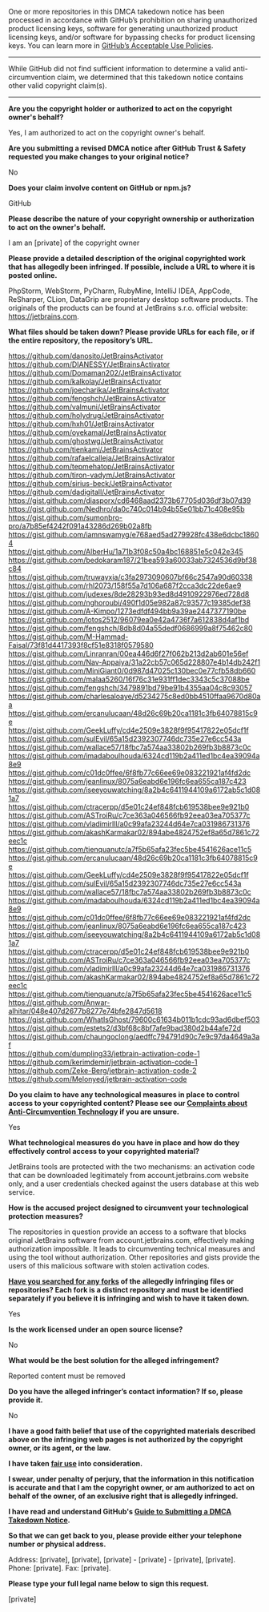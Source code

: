 One or more repositories in this DMCA takedown notice has been processed in accordance with GitHub’s prohibition on sharing unauthorized product licensing keys, software for generating unauthorized product licensing keys, and/or software for bypassing checks for product licensing keys.
You can learn more in [GitHub’s Acceptable Use Policies](https://docs.github.com/en/github/site-policy/github-acceptable-use-policies).

---

While GitHub did not find sufficient information to determine a valid anti-circumvention claim, we determined that this takedown notice contains other valid copyright claim(s).

---

**Are you the copyright holder or authorized to act on the copyright owner's behalf?**

Yes, I am authorized to act on the copyright owner's behalf.

**Are you submitting a revised DMCA notice after GitHub Trust & Safety requested you make changes to your original notice?**

No

**Does your claim involve content on GitHub or npm.js?**

GitHub

**Please describe the nature of your copyright ownership or authorization to act on the owner's behalf.**

I am an [private] of the copyright owner

**Please provide a detailed description of the original copyrighted work that has allegedly been infringed. If possible, include a URL to where it is posted online.**

PhpStorm, WebStorm, PyCharm, RubyMine, IntelliJ IDEA, AppCode, ReSharper, CLion, DataGrip are proprietary desktop software products. The originals of the products can be found at JetBrains s.r.o. official website: https://jetbrains.com.

**What files should be taken down? Please provide URLs for each file, or if the entire repository, the repository’s URL.**

https://github.com/danosito/JetBrainsActivator  
https://github.com/DIANESSY/JetBrainsActivator  
https://github.com/Domaman202/JetBrainsActivator  
https://github.com/kalkolay/JetBrainsActivator  
https://github.com/joecharika/JetBrainsActivator  
https://github.com/fengshch/JetBrainsActivator  
https://github.com/valmuni/JetBrainsActivator  
https://github.com/holydrug/JetBrainsActivator  
https://github.com/hxh01/JetBrainsActivator  
https://github.com/oyekamal/JetBrainsActivator  
https://github.com/ghostwg/JetBrainsActivator  
https://github.com/tienkami/JetBrainsActivator  
https://github.com/rafaelcalleja/JetBrainsActivator  
https://github.com/tepmehatop/JetBrainsActivator  
https://github.com/tiron-vadym/JetBrainsActivator  
https://github.com/sirius-beck/JetBrainsActivator  
https://github.com/dadigitall/JetBrainsActivator  
https://gist.github.com/diasporx/cd6468aad2373b67705d036df3b07d39  
https://gist.github.com/Nedhro/da0c740c014b94b55e01bb71c408e95b  
https://gist.github.com/sumonbro-pro/a7b85ef4242f091a43286d269b02a8fb  
https://gist.github.com/iamnswamyg/e768aed5ad279928fc438e6dcbc18604  
https://gist.github.com/AlberHu/1a71b3f08c50a4bc168851e5c042e345  
https://gist.github.com/bedokaram187/21bea593a60033ab7324536d9bf38c84  
https://gist.github.com/truwayxia/c3fa2973090607bf66c2547a90d60338  
https://gist.github.com/rhl2073/158f55a7d106a687f2cca3dc22de6ae9  
https://gist.github.com/judexes/8de28293b93ed8d4910922976ed728d8  
https://gist.github.com/nghoroubi/490f1d05e982a87c93577c19385def38  
https://gist.github.com/A-Kimpo/1273edfdf494bb9a39ae2447377190be  
https://gist.github.com/lotos2512/96079ea0e42a4736f7a612838d4af1bd  
https://gist.github.com/fengshch/8db8d04a55dedf0686999a8f75462c80  
https://gist.github.com/M-Hammad-Faisal/73f81d4417393f8cf51e8318f0579580  
https://gist.github.com/Linranran/00ea446d6f27f062b213d2ab601e56ef  
https://gist.github.com/Nav-Appaiya/31a22cb57c065d228807e4b14db242f1  
https://gist.github.com/MiniGiant0/0d987d47025c130bec0e77cfb58db660  
https://gist.github.com/malaa5260/16f76c31e931ff1dec3343c5c37088be  
https://gist.github.com/fengshch/3479891bd79be91b4355aa04c8c93057  
https://gist.github.com/charlesaloaye/d5234275c8ed0bb4510ffaa9670d80aa  
https://gist.github.com/ercanulucaan/48d26c69b20ca1181c3fb64078815c9e  
https://gist.github.com/GeekLuffy/cd4e2509e3828f9f95417822e05dcf1f  
https://gist.github.com/sulEvil/65a15d2392307746dc735e27e6cc543a  
https://gist.github.com/wallace57/18fbc7a574aa33802b269fb3b8873c0c  
https://gist.github.com/imadaboulhouda/6324cd119b2a411ed1bc4ea39094a8e9  
https://gist.github.com/c01dc0ffee/6f8fb77c66ee69e083221921af4fd2dc  
https://gist.github.com/jeanlinux/8075a6eabd6e196fc6ea655ca187c423  
https://gist.github.com/iseeyouwatching/8a2b4c6411944109a6172ab5c1d081a7  
https://gist.github.com/ctracerpp/d5e01c24ef848fcb619538bee9e921b0  
https://gist.github.com/ASTroiRu/c7ce363a046566fb92eea03ea705377c  
https://gist.github.com/vladimirlll/a0c99afa23244d64e7ca031986731376  
https://gist.github.com/akashKarmakar02/894abe4824752ef8a65d7861c72eec1c  
https://gist.github.com/tienquanutc/a7f5b65afa23fec5be4541626ace11c5  
https://gist.github.com/ercanulucaan/48d26c69b20ca1181c3fb64078815c9e  
https://gist.github.com/GeekLuffy/cd4e2509e3828f9f95417822e05dcf1f  
https://gist.github.com/sulEvil/65a15d2392307746dc735e27e6cc543a  
https://gist.github.com/wallace57/18fbc7a574aa33802b269fb3b8873c0c  
https://gist.github.com/imadaboulhouda/6324cd119b2a411ed1bc4ea39094a8e9  
https://gist.github.com/c01dc0ffee/6f8fb77c66ee69e083221921af4fd2dc  
https://gist.github.com/jeanlinux/8075a6eabd6e196fc6ea655ca187c423  
https://gist.github.com/iseeyouwatching/8a2b4c6411944109a6172ab5c1d081a7  
https://gist.github.com/ctracerpp/d5e01c24ef848fcb619538bee9e921b0  
https://gist.github.com/ASTroiRu/c7ce363a046566fb92eea03ea705377c  
https://gist.github.com/vladimirlll/a0c99afa23244d64e7ca031986731376  
https://gist.github.com/akashKarmakar02/894abe4824752ef8a65d7861c72eec1c  
https://gist.github.com/tienquanutc/a7f5b65afa23fec5be4541626ace11c5  
https://gist.github.com/Anwar-alhitar/048e407d2677b8277e74bfe2847d5618  
https://gist.github.com/WhatIsGhost/79600c61634b011b1cdc93ad6dbef503  
https://gist.github.com/estets2/d3bf68c8bf7afe9bad380d2b44afe72d  
https://gist.github.com/chaungoclong/aedffc794791d90c7e9c97da4649a3af  
https://github.com/dumpling33/jetbrain-activation-code-1  
https://github.com/kerimdemir/jetbrain-activation-code-1  
https://github.com/Zeke-Berg/jetbrain-activation-code-2  
https://github.com/Melonyed/jetbrain-activation-code  

**Do you claim to have any technological measures in place to control access to your copyrighted content? Please see our <a href="https://docs.github.com/articles/guide-to-submitting-a-dmca-takedown-notice#complaints-about-anti-circumvention-technology">Complaints about Anti-Circumvention Technology</a> if you are unsure.**

Yes

**What technological measures do you have in place and how do they effectively control access to your copyrighted material?**

JetBrains tools are protected with the two mechanisms: an activation code that can be downloaded legitimately from account.jetbrains.com website only, and a user credentials checked against the users database at this web service.

**How is the accused project designed to circumvent your technological protection measures?**

The repositories in question provide an access to a software that blocks original JetBrains software from account.jetbrains.com, effectively making authorization impossible. It leads to circumventing technical measures and using the tool without authorization. Other repositories and gists provide the users of this malicious software with stolen activation codes.

**<a href="https://docs.github.com/articles/dmca-takedown-policy#b-what-about-forks-or-whats-a-fork">Have you searched for any forks</a> of the allegedly infringing files or repositories? Each fork is a distinct repository and must be identified separately if you believe it is infringing and wish to have it taken down.**

Yes

**Is the work licensed under an open source license?**

No

**What would be the best solution for the alleged infringement?**

Reported content must be removed

**Do you have the alleged infringer’s contact information? If so, please provide it.**

No

**I have a good faith belief that use of the copyrighted materials described above on the infringing web pages is not authorized by the copyright owner, or its agent, or the law.**

**I have taken <a href="https://www.lumendatabase.org/topics/22">fair use</a> into consideration.**

**I swear, under penalty of perjury, that the information in this notification is accurate and that I am the copyright owner, or am authorized to act on behalf of the owner, of an exclusive right that is allegedly infringed.**

**I have read and understand GitHub's <a href="https://docs.github.com/articles/guide-to-submitting-a-dmca-takedown-notice/">Guide to Submitting a DMCA Takedown Notice</a>.**

**So that we can get back to you, please provide either your telephone number or physical address.**

Address: [private], [private], [private] - [private] - [private], [private].  
Phone: [private]. Fax: [private].  

**Please type your full legal name below to sign this request.**

[private]  

